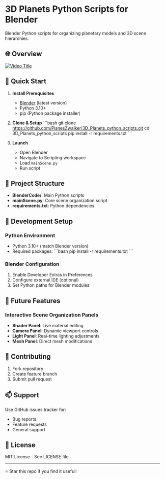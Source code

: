 # 3D Planets Python Scripts for Blender

Blender Python scripts for organizing planetary models and 3D scene hierarchies.

## 🌐 Overview
[![Video Title](https://cdnb.artstation.com/p/assets/covers/images/084/463/107/20250201110237/smaller_square/anne-j-jadeau-anne-j-jadeau-0060.jpg?1738429358)](https://annj4.artstation.com/projects/5WPW8E?album_id=9087190)

## 🚀 Quick Start

1. **Install Prerequisites**
   - [Blender](https://www.blender.org/download/) (latest version)
   - Python 3.10+
   - pip (Python package installer)

2. **Clone & Setup**
    \`\`\`bash
    git clone https://github.com/PlanesZwalker/3D_Planets_python_scripts.git
    cd 3D_Planets_python_scripts
    pip install -r requirements.txt
    \`\`\`

3. **Launch**
   - Open Blender
   - Navigate to Scripting workspace
   - Load `mainScene.py`
   - Run script

## 📂 Project Structure
- **BlenderCode/**: Main Python scripts
- **mainScene.py**: Core scene organization script
- **requirements.txt**: Python dependencies

## 🐍 Development Setup

### Python Environment
- Python 3.10+ (match Blender version)
- Required packages:
    \`\`\`bash
    pip install -r requirements.txt
    \`\`\`

### Blender Configuration
1. Enable Developer Extras in Preferences
2. Configure external IDE (optional)
3. Set Python paths for Blender modules

## 🔮 Future Features

### Interactive Scene Organization Panels
- **Shader Panel**: Live material editing
- **Camera Panel**: Dynamic viewport controls
- **Light Panel**: Real-time lighting adjustments
- **Mesh Panel**: Direct mesh modifications

## 🤝 Contributing
1. Fork repository
2. Create feature branch
3. Submit pull request

## 📫 Support
Use GitHub issues tracker for:
- Bug reports
- Feature requests
- General support

## 📜 License
MIT License - See LICENSE file

---
⭐ Star this repo if you find it useful!
